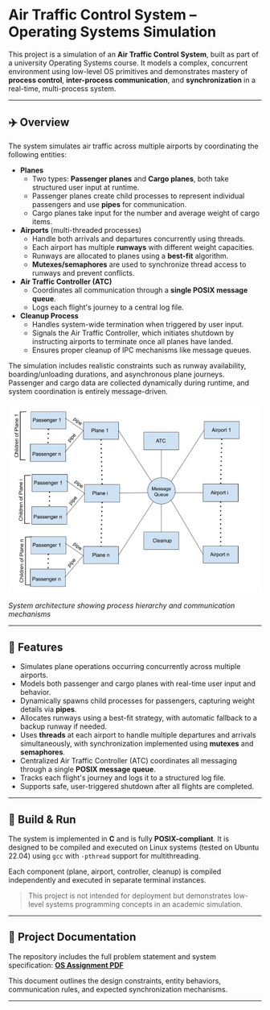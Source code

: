 # Air Traffic Control System – Operating Systems Simulation

This project is a simulation of an **Air Traffic Control System**, built as part of a university Operating Systems course. It models a complex, concurrent environment using low-level OS primitives and demonstrates mastery of **process control**, **inter-process communication**, and **synchronization** in a real-time, multi-process system.

---

## ✈️ Overview

The system simulates air traffic across multiple airports by coordinating the following entities:

- **Planes**
  - Two types: **Passenger planes** and **Cargo planes**, both take structured user input at runtime.
  - Passenger planes create child processes to represent individual passengers and use **pipes** for communication.
  - Cargo planes take input for the number and average weight of cargo items.
- **Airports** (multi-threaded processes)
  - Handle both arrivals and departures concurrently using threads.
  - Each airport has multiple **runways** with different weight capacities.
  - Runways are allocated to planes using a **best-fit** algorithm.
  - **Mutexes/semaphores** are used to synchronize thread access to runways and prevent conflicts.
- **Air Traffic Controller (ATC)**
  - Coordinates all communication through a **single POSIX message queue**.
  - Logs each flight's journey to a central log file.
- **Cleanup Process**
  - Handles system-wide termination when triggered by user input.
  - Signals the Air Traffic Controller, which initiates shutdown by instructing airports to terminate once all planes have landed.
  - Ensures proper cleanup of IPC mechanisms like message queues.

The simulation includes realistic constraints such as runway availability, boarding/unloading durations, and asynchronous plane journeys. Passenger and cargo data are collected dynamically during runtime, and system coordination is entirely message-driven.

![System Architecture](./architecture-diagram.PNG)

*System architecture showing process hierarchy and communication mechanisms*

---
## 🚀 Features

- Simulates plane operations occurring concurrently across multiple airports.
- Models both passenger and cargo planes with real-time user input and behavior.
- Dynamically spawns child processes for passengers, capturing weight details via **pipes**.
- Allocates runways using a best-fit strategy, with automatic fallback to a backup runway if needed.
- Uses **threads** at each airport to handle multiple departures and arrivals simultaneously, with synchronization implemented using **mutexes** and **semaphores**.
- Centralized Air Traffic Controller (ATC) coordinates all messaging through a single **POSIX message queue**.
- Tracks each flight's journey and logs it to a structured log file.
- Supports safe, user-triggered shutdown after all flights are completed.


---

## 🔧 Build & Run

The system is implemented in **C** and is fully **POSIX-compliant**. It is designed to be compiled and executed on Linux systems (tested on Ubuntu 22.04) using `gcc` with `-pthread` support for multithreading.

Each component (plane, airport, controller, cleanup) is compiled independently and executed in separate terminal instances.

> This project is not intended for deployment but demonstrates low-level systems programming concepts in an academic simulation.

---

## 📄 Project Documentation

The repository includes the full problem statement and system specification: 
**[OS Assignment PDF](./OS%20Assignment%202%20-%20Air%20Traffic%20Control%20System.pdf)**

This document outlines the design constraints, entity behaviors, communication rules, and expected synchronization mechanisms.

---


